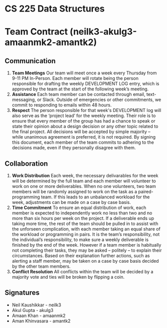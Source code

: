 # CS 225 Data Structures

# Team Contract (neilk3-akulg3-amaanmk2-amantk2)

## Communication
1. **Team Meetings** Our team will meet once a week every Thursday from 9-11 PM In-Person.
Each member will rotate being the person responsible for drafting the weekly DEVELOPMENT LOG entry, which is approved by the
team at the start of the following week’s meeting.
2. **Assistance** Each team member can be contacted through email, text-messaging, or Slack. Outside
of emergencies or other commitments, we commit to responding to emails within 48 hours.
3. **Respect** The person responsible for that week's DEVELOPMENT log will also serve as the ‘project lead’ for the weekly
meeting. Their role is to ensure that every member of the group has had a chance to speak
or state their opinion about a design decision or any other topic related to the final project.
All decisions will be accepted by simple majority – while unanimous agreement is preferred,
it is not required. By signing this document, each member of the team commits to adhering
to the decisions made, even if they personally disagree with them.

## Collaboration
1. **Work Distribution** Each week, the necessary delivarables for the week will be determined
by the full team and each member will volunteer to work on one or more deliverables. When
no one volunteers, two team members will be randomly assigned to work on the task as a
paired-programming team. If this leads to an unbalanced workload for the week, adjustments
can be made on a case by case basis.
2. **Time Commitment** To ensure an equal distribution of work, each member is expected to
independently work no less than two and no more than six hours per week on the project.
If a deliverable ends up taking more time, the rest of the team should be pulled in to assist
with the unforseen complication, with each member taking an equal share of the workload or
programming in pairs. It is the team’s responsibility, not the individual’s responsibility, to
make sure a weekly deliverable is finished by the end of the week.
However if a team member is habitually not completing their tasks, they may be asked –
politely – to explain their circumstances. Based on their explanation further actions, such
as alerting a staff member, may be taken on a case by case basis decided by the other team
members.
3. **Conflict Resolution** All conflicts within the team will be decided by a majority vote
and ties will be broken by flipping a coin.

## Signatures
- Neil Kaushikkar - neilk3
- Akul Gupta - akulg3
- Amaan Khan - amaanmk2
- Aman Khinvasara - amantk2
